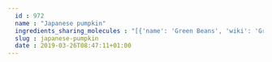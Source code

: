 ```yaml
---
  id : 972
  name : "Japanese pumpkin"
  ingredients_sharing_molecules : "[{'name': 'Green Beans', 'wiki': 'Green_bean', 'id': 342, 'category': 'Vegetable', 'common_molecules': [89594, 5280443, 5280598, 6054, 7284, 527, 9064, 8094, 638278, 6072, 6202, 5363388, 994, 644104, 5280511, 650, 5367719, 13144, 637775, 4788, 26447, 61020, 247, 8452, 853433, 638011, 1889, 15394, 5280445, 637566, 240, 33931, 5365811, 8130, 798, 6569, 441005, 6561, 637542, 441484, 107971, 5284639, 10448, 338, 7288, 8723, 11552, 79803, 1110, 6050, 6986, 5318042, 31260, 2345, 5280863, 784, 10393, 876, 439341, 7150, 5280343, 445154, 126, 7654, 7847, 445070, 768, 323, 1183, 9862, 5281708, 637511, 5284503, 802, 180, 72, 61503, 643941, 999, 439246, 244, 8768, 439263, 1130, 454, 1549026, 107, 878, 444539, 18635, 7858, 8857, 5315892, 11509, 6184, 643779, 6251, 439533, 11128, 998]}, {'name': 'Lettuce', 'wiki': 'Lettuce', 'id': 346, 'category': 'Vegetable', 'common_molecules': [89594, 5280443, 5280598, 6054, 7284, 527, 9064, 8094, 638278, 6072, 6202, 5363388, 994, 644104, 5280511, 650, 5367719, 13144, 637775, 4788, 26447, 61020, 247, 8452, 853433, 638011, 1889, 15394, 5280445, 637566, 240, 33931, 5365811, 8130, 798, 6569, 441005, 6561, 637542, 441484, 107971, 5284639, 10448, 338, 7288, 8723, 11552, 79803, 1110, 6050, 6986, 5318042, 31260, 2345, 5280863, 784, 10393, 876, 439341, 7150, 5280343, 445154, 126, 7654, 7847, 445070, 768, 323, 1183, 9862, 5281708, 637511, 5284503, 802, 180, 72, 61503, 643941, 999, 439246, 244, 8768, 439263, 1130, 454, 1549026, 107, 878, 444539, 18635, 7858, 8857, 5315892, 11509, 6184, 643779, 6251, 439533, 11128, 998]}, {'name': 'Broccoli', 'wiki': 'Broccoli', 'id': 351, 'category': 'Cabbage', 'common_molecules': [89594, 5280443, 5280598, 6054, 7284, 527, 9064, 8094, 638278, 6072, 6202, 5363388, 994, 644104, 5280511, 650, 5367719, 13144, 637775, 4788, 26447, 61020, 247, 8452, 853433, 638011, 1889, 15394, 5280445, 637566, 240, 33931, 5365811, 8130, 798, 6569, 441005, 6561, 637542, 441484, 107971, 5284639, 10448, 338, 7288, 8723, 11552, 79803, 1110, 6050, 6986, 5318042, 31260, 2345, 5280863, 784, 10393, 876, 439341, 7150, 5280343, 445154, 126, 7654, 7847, 445070, 768, 323, 1183, 9862, 5281708, 637511, 5284503, 802, 180, 72, 61503, 643941, 999, 439246, 244, 8768, 439263, 1130, 454, 1549026, 107, 878, 444539, 18635, 7858, 8857, 5315892, 11509, 6184, 643779, 6251, 439533, 11128, 998]}, {'name': 'Capsicum', 'wiki': 'Bell_pepper', 'id': 362, 'category': 'Vegetable Fruit', 'common_molecules': [89594, 5280443, 5280598, 6054, 7284, 527, 9064, 8094, 638278, 6072, 6202, 5363388, 994, 644104, 5280511, 650, 5367719, 13144, 637775, 4788, 26447, 61020, 247, 8452, 853433, 638011, 1889, 15394, 5280445, 637566, 240, 33931, 5365811, 8130, 798, 6569, 441005, 6561, 637542, 441484, 107971, 5284639, 10448, 338, 7288, 8723, 11552, 79803, 1110, 6050, 6986, 5318042, 31260, 2345, 5280863, 784, 10393, 876, 439341, 7150, 5280343, 445154, 126, 7654, 7847, 445070, 768, 323, 1183, 9862, 5281708, 637511, 5284503, 802, 180, 72, 61503, 643941, 999, 439246, 244, 8768, 439263, 1130, 454, 1549026, 107, 878, 444539, 18635, 7858, 8857, 5315892, 11509, 6184, 643779, 6251, 439533, 11128, 998]}, {'name': 'Cucumber', 'wiki': 'Cucumber', 'id': 366, 'category': 'Gourd', 'common_molecules': [89594, 5280443, 5280598, 6054, 7284, 527, 9064, 8094, 638278, 6072, 6202, 5363388, 994, 644104, 5280511, 650, 5367719, 13144, 637775, 4788, 26447, 61020, 247, 8452, 853433, 638011, 1889, 15394, 5280445, 637566, 240, 33931, 5365811, 8130, 798, 6569, 441005, 6561, 637542, 441484, 107971, 5284639, 10448, 338, 7288, 8723, 11552, 79803, 1110, 6050, 6986, 5318042, 31260, 2345, 5280863, 784, 10393, 876, 439341, 7150, 5280343, 445154, 126, 7654, 7847, 445070, 768, 323, 1183, 9862, 5281708, 637511, 5284503, 802, 180, 72, 61503, 643941, 999, 439246, 244, 8768, 439263, 1130, 454, 1549026, 107, 878, 444539, 18635, 7858, 8857, 5315892, 11509, 6184, 643779, 6251, 439533, 11128, 998]}]"
  slug : japanese-pumpkin
  date : 2019-03-26T08:47:11+01:00
---
```



